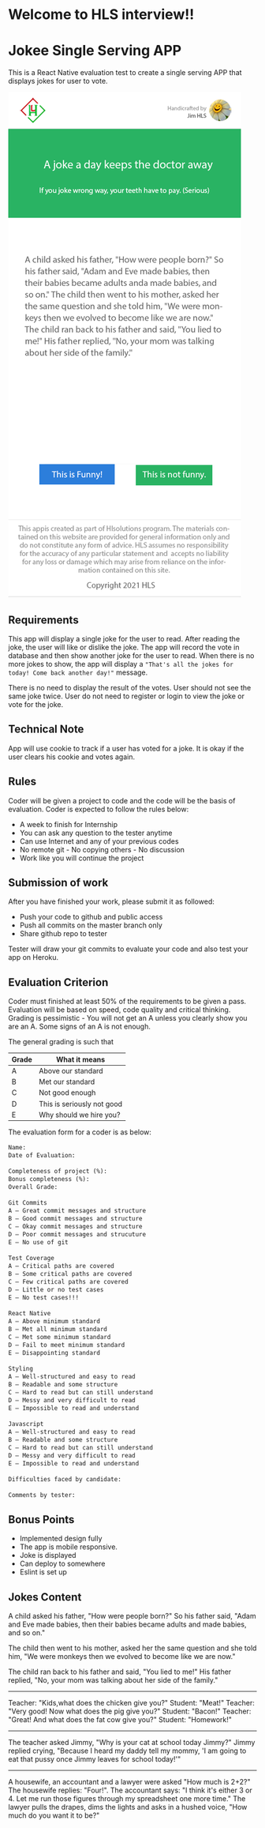 # Welcome to HLS interview!!
# Jokee Single Serving APP
This is a React Native evaluation test to create a single serving APP that displays jokes for user to vote.

![Jokee Page](./Joke.png)


## Requirements
This app will display a single joke for the user to read.
After reading the joke, the user will like or dislike the joke.
The app will record the vote in database and then show another joke for the user to read.
When there is no more jokes to show, the app will display a `"That's all the jokes for today! Come back another day!"` message.

There is no need to display the result of the votes.
User should not see the same joke twice.
User do not need to register or login to view the joke or vote for the joke.

## Technical Note
App will use cookie to track if a user has voted for a joke.
It is okay if the user clears his cookie and votes again.

## Rules
Coder will be given a project to code and the code will be the basis of evaluation. Coder is expected to follow the rules below:

- A week to finish for Internship
- You can ask any question to the tester anytime
- Can use Internet and any of your previous codes
- No remote git - No copying others - No discussion
- Work like you will continue the project

## Submission of work
After you have finished your work, please submit it as followed:
- Push your code to github and public access
- Push all commits on the master branch only
- Share github repo to tester

Tester will draw your git commits to evaluate your code and also test your app on Heroku.

## Evaluation Criterion
Coder must finished at least 50% of the requirements to be given a pass.
Evaluation will be based on speed, code quality and critical thinking.
Grading is pessimistic - You will not get an A unless you clearly show you are an A. Some signs of an A is not enough.

The general grading is such that

Grade | What it means
------|------------------------
A     | Above our standard
B     | Met our standard
C     | Not good enough
D     | This is seriously not good
E     | Why should we hire you?


The evaluation form for a coder is as below:
```
Name:
Date of Evaluation:

Completeness of project (%):
Bonus completeness (%):
Overall Grade:

Git Commits
A – Great commit messages and structure
B – Good commit messages and structure
C – Okay commit messages and structure
D – Poor commit messages and strucuture
E – No use of git

Test Coverage
A – Critical paths are covered
B – Some critical paths are covered
C – Few critical paths are covered
D – Little or no test cases
E – No test cases!!!

React Native
A – Above minimum standard
B – Met all minimum standard
C – Met some minimum standard
D – Fail to meet minimum standard
E – Disappointing standard

Styling
A – Well-structured and easy to read
B – Readable and some structure
C – Hard to read but can still understand
D – Messy and very difficult to read
E – Impossible to read and understand

Javascript
A – Well-structured and easy to read
B – Readable and some structure
C – Hard to read but can still understand
D – Messy and very difficult to read
E – Impossible to read and understand

Difficulties faced by candidate:

Comments by tester:
```

## Bonus Points
+ Implemented design fully
+ The app is mobile responsive.
+ Joke is displayed
+ Can deploy to somewhere
+ Eslint is set up

## Jokes Content

A child asked his father, "How were people born?"
So his father said, "Adam and Eve made babies, then their babies became adults and made babies, and so on."

The child then went to his mother, asked her the same question and she told him, "We were monkeys then we evolved to become like we are now."

The child ran back to his father and said, "You lied to me!"
His father replied, "No, your mom was talking about her side of the family."

-----

Teacher: "Kids,what does the chicken give you?"
Student: "Meat!"
Teacher: "Very good! Now what does the pig give you?"
Student: "Bacon!"
Teacher: "Great! And what does the fat cow give you?"
Student: "Homework!"

-----

The teacher asked Jimmy, "Why is your cat at school today Jimmy?"
Jimmy replied crying, "Because I heard my daddy tell my mommy, 'I am going to eat that pussy once Jimmy leaves for school today!'"

-----

A housewife, an accountant and a lawyer were asked "How much is 2+2?"
The housewife replies: "Four!".
The accountant says: "I think it's either 3 or 4.  Let me run those figures through my spreadsheet one more time."
The lawyer pulls the drapes, dims the lights and asks in a hushed voice, "How much do you want it to be?"
